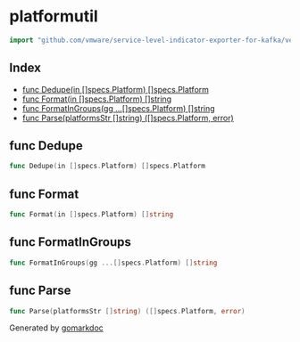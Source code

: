 <!-- Code generated by gomarkdoc. DO NOT EDIT -->

# platformutil

```go
import "github.com/vmware/service-level-indicator-exporter-for-kafka/vendor/github.com/docker/buildx/util/platformutil"
```

## Index

- [func Dedupe(in []specs.Platform) []specs.Platform](<#func-dedupe>)
- [func Format(in []specs.Platform) []string](<#func-format>)
- [func FormatInGroups(gg ...[]specs.Platform) []string](<#func-formatingroups>)
- [func Parse(platformsStr []string) ([]specs.Platform, error)](<#func-parse>)


## func Dedupe

```go
func Dedupe(in []specs.Platform) []specs.Platform
```

## func Format

```go
func Format(in []specs.Platform) []string
```

## func FormatInGroups

```go
func FormatInGroups(gg ...[]specs.Platform) []string
```

## func Parse

```go
func Parse(platformsStr []string) ([]specs.Platform, error)
```



Generated by [gomarkdoc](<https://github.com/princjef/gomarkdoc>)
